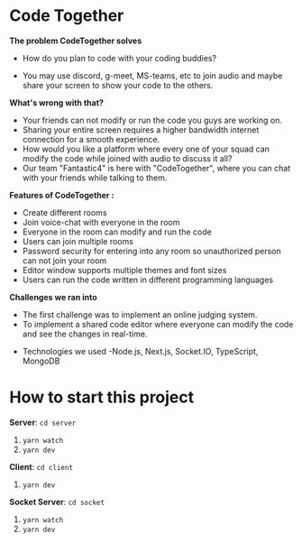 ﻿# Code Together

**The problem CodeTogether solves**
- How do you plan to code with your coding buddies?

- You may use discord, g-meet, MS-teams, etc to join audio and maybe share your screen to show your code to the others.

**What's wrong with that?**
- Your friends can not modify or run the code you guys are working on.
- Sharing your entire screen requires a higher bandwidth internet connection for a smooth experience.
- How would you like a platform where every one of your squad can modify the code while joined with audio to discuss it all?
- Our team "Fantastic4" is here with "CodeTogether", where you can chat with your friends while talking to them.

**Features of CodeTogether :**
- Create different rooms
- Join voice-chat with everyone in the room
- Everyone in the room can modify and run the code
- Users can join multiple rooms
- Password security for entering into any room so unauthorized person can not join your room
- Editor window supports multiple themes and font sizes
- Users can run the code written in different programming languages

**Challenges we ran into**
- The first challenge was to implement an online judging system.
- To implement a shared code editor where everyone can modify the code and see the changes in real-time.

* Technologies we used
-Node.js, Next.js, Socket.IO, TypeScript, MongoDB


# How to start this project

**Server**: `cd server`
1. `yarn watch`
2. `yarn dev`

**Client**: `cd client`
1. `yarn dev`

**Socket Server**: `cd socket`
1. `yarn watch`
2. `yarn dev`
